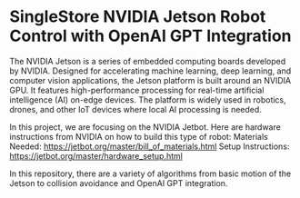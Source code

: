 # SingleStore NVIDIA Jetson Robot Control with OpenAI GPT Integration

The NVIDIA Jetson is a series of embedded computing boards developed by NVIDIA. Designed for accelerating machine learning, deep learning, and computer vision applications, the Jetson platform is built around an NVIDIA GPU. It features high-performance processing for real-time artificial intelligence (AI) on-edge devices. The platform is widely used in robotics, drones, and other IoT devices where local AI processing is needed.

In this project, we are focusing on the NVIDIA Jetbot. Here are hardware instructions from NVIDIA on how to build this type of robot:
Materials Needed: https://jetbot.org/master/bill_of_materials.html
Setup Instructions: https://jetbot.org/master/hardware_setup.html

In this repository, there are a variety of algorithms from basic motion of the Jetson to collision avoidance and OpenAI GPT integration.
